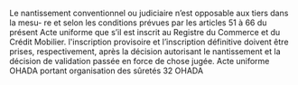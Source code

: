 Le nantissement conventionnel ou judiciaire n’est opposable aux tiers dans la mesu-
re et selon les conditions prévues par les articles 51 à 66 du présent Acte uniforme que s’il est
inscrit au Registre du Commerce et du Crédit Mobilier.
l'inscription provisoire et l’inscription définitive doivent être prises,
respectivement, après la décision autorisant le nantissement et la décision de
validation passée en force de chose jugée.
Acte uniforme OHADA portant organisation des sûretés
32
OHADA